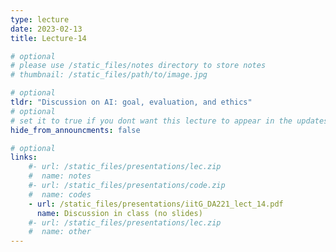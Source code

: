 ```yaml
---
type: lecture
date: 2023-02-13
title: Lecture-14

# optional
# please use /static_files/notes directory to store notes
# thumbnail: /static_files/path/to/image.jpg

# optional
tldr: "Discussion on AI: goal, evaluation, and ethics"
# optional
# set it to true if you dont want this lecture to appear in the updates section
hide_from_announcments: false

# optional
links: 
    #- url: /static_files/presentations/lec.zip
    #  name: notes
    #- url: /static_files/presentations/code.zip
    #  name: codes
    - url: /static_files/presentations/iitG_DA221_lect_14.pdf
      name: Discussion in class (no slides)
    #- url: /static_files/presentations/lec.zip
    #  name: other
---
```


<!-- **Suggested Readings:**
- ["Chapter 6: Logial Agents", AI a Modern Approach, S. Russel and R. Norvig](https://aima.cs.berkeley.edu/). -->